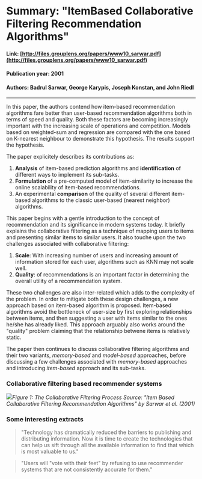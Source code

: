 # Summary:  "ItemBased Collaborative Filtering Recommendation Algorithms"  
  
#### Link: [http://files.grouplens.org/papers/www10_sarwar.pdf](http://files.grouplens.org/papers/www10_sarwar.pdf)  
#### Publication year: 2001 
#### Authors: Badrul Sarwar, George Karypis, Joseph Konstan, and John Riedl  
---  
  
In this paper, the authors contend how item-based recommendation algorithms fare better than user-based recommendation algorithms both in terms of speed and quality. Both these factors are becoming increasingly important with the increasing scale of operations and competition. Models based on weighted-sum and regression are compared with the one based on K-nearest neighbour to demonstrate this hypothesis. The results support the hypothesis.  

The paper explicitely describes its contributions as:  
  1. **Analysis** of item-based prediction algorithms and **identification** of different ways to implement its sub-tasks.  
  2. **Formulation** of a pre-computed model of item-similarity to increase the online scalability of item-based recommendations.  
  3. An experimental **comparison** of the quality of several different item-based algorithms to the classic user-based (nearest neighbor) algorithms.

This paper begins with a gentle introduction to the concept of recommendation and its significance in modern systems today. It briefly explains the collaborative filtering as a technique of mapping users to items and presenting similar items to similar users. It also touche upon the two challenges associated with collaborative filtering:  
  1. **Scale**: With increasing number of users and increasing amount of information stored for each user, algorithms such as KNN may not scale well.  
  2. **Quality**: of recommendations is an important factor in determining the overall utility of a recommendation system.  

These two challenges are also inter-related which adds to the complexity of the problem. In order to mitigate both these design challenges, a new approach based on item-based algorithm is proposed. Item-based algorithms avoid the bottleneck of user-size by first exploring relationships between items, and then suggesting a user with items similar to the ones he/she has already liked. This approach arguably also works around the "quality" problem claiming that the relationship betwene items is relatively static.

The paper then continues to discuss collaborative filtering algorithms and their two variants, _memory-based_ and _model-based_ approaches, before discussing a few challenges associated with _memory-based_ approaches and introducing _item-based_ approach and its sub-tasks.  
  
### Collaborative filtering based recommender systems  
<img src="figures/sarwar_fig1"><i>Figure 1: The Collaborative Filtering Process</i></img>
_Source: "Item Based Collaborative Filtering Recommendation Algorithms" by Sarwar et al. (2001)_  


### Some interesting extracts  
> "Technology has dramatically reduced the barriers to publishing and distributing information. Now it is time to create the technologies that can help us sift through all the available information to find that which is most valuable to us."  

> "Users will "vote with their feet" by refusing to use recommender systems that are not consistently accurate for them."